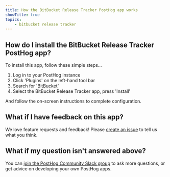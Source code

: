 ```yaml
---
title: How the BitBucket Release Tracker PostHog app works
showTitle: true
topics:
    - bitbucket release tracker
---
```


## How do I install the BitBucket Release Tracker PostHog app?

To install this app, follow these simple steps...

1. Log in to your PostHog instance
2. Click 'Plugins' on the left-hand tool bar
3. Search for 'BitBucket' 
4. Select the BitBucket Release Tracker app, press 'Install'

And follow the on-screen instructions to complete configuration. 

## What if I have feedback on this app?

We love feature requests and feedback! Please [create an issue](https://github.com/PostHog/posthog/issues/new?assignees=&labels=enhancement%2C+feature&template=feature_request.md) to tell us what you think. 

## What if my question isn't answered above?

You can [join the PostHog Community Slack group](/slack) to ask more questions, or get advice on developing your own PostHog apps.